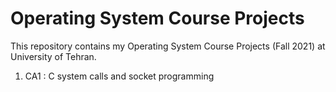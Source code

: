 # Operating System Course Projects

This repository contains my Operating System Course Projects (Fall 2021) at University of Tehran.

1. CA1 : C system calls and socket programming
